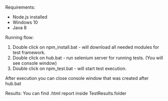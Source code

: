 Requirements:
- Node.js installed
- Windows 10
- Java 8 

Running flow:

1. Double click on npm_install.bat - will download all needed modules for test framework.
2. Double click on hub.bat - run selenium server for running tests. (You will see console window)
3. Double click on npm_test.bat - will start test execution.

After execution you can close console window that was created after hub.bat

Results:
You can find .html report inside TestResults.folder